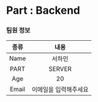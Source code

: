 # Part : Backend

### 팀원 정보

| 종류  |         내용          |
| :---: | :-------------------: |
| Name  |        서하민         |
| PART  |        SERVER         |
|  Age  |          20           |
| Email | 이메일을 입력해주세요 |
